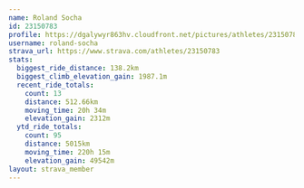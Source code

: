 ```yaml
---
name: Roland Socha
id: 23150783
profile: https://dgalywyr863hv.cloudfront.net/pictures/athletes/23150783/14745672/4/large.jpg
username: roland-socha
strava_url: https://www.strava.com/athletes/23150783
stats:
  biggest_ride_distance: 138.2km
  biggest_climb_elevation_gain: 1987.1m
  recent_ride_totals:
    count: 13
    distance: 512.66km
    moving_time: 20h 34m
    elevation_gain: 2312m
  ytd_ride_totals:
    count: 95
    distance: 5015km
    moving_time: 220h 15m
    elevation_gain: 49542m
layout: strava_member
--- 
```

